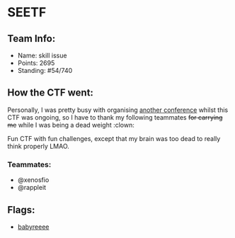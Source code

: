 # SEETF 

## Team Info:
- Name: skill issue
- Points: 2695
- Standing: #54/740

## How the CTF went:
Personally, I was pretty busy with organising [another conference](https://buildingblocs.sg/2022) whilst this CTF was ongoing, so I have to thank my following teammates ~~for carrying me~~ while I was being a dead weight :clown:

Fun CTF with fun challenges, except that my brain was too dead to really think properly LMAO.

### Teammates:
- @xenosfio
- @rappleit

## Flags:
- [babyreeee](babyreeee)
